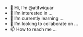 - 👋 Hi, I’m @atifwiquar
- 👀 I’m interested in ...
- 🌱 I’m currently learning ...
- 💞️ I’m looking to collaborate on ...
- 📫 How to reach me ...

<!---
atifwiquar/atifwiquar is a ✨ special ✨ repository because its `README.md` (this file) appears on your GitHub profile.
You can click the Preview link to take a look at your changes.
--->
